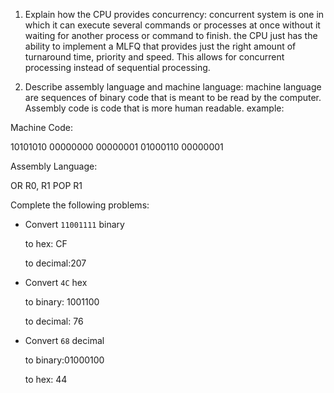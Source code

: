 <!-- Answers to the Short Answer Essay Questions go here -->

1. Explain how the CPU provides concurrency:
concurrent system is one in which it can execute several commands or processes at once without it waiting for another process or command to finish.   the CPU just has the ability to implement a MLFQ that provides just the right amount of turnaround time, priority and speed. This allows for concurrent processing instead of sequential processing.

2. Describe assembly language and machine language:
machine language are sequences of binary code that is meant to be read by the computer. Assembly code is code that is more human readable.
example:


Machine Code:

10101010 00000000 00000001
01000110 00000001


Assembly Language:

OR R0, R1
POP R1

Complete the following problems:

* Convert `11001111` binary

    to hex: CF

    to decimal:207


* Convert `4C` hex

    to binary: 1001100

    to decimal: 76


* Convert `68` decimal

    to binary:01000100

    to hex: 44
